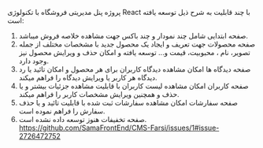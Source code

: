 پروژه پنل مدیریتی فروشگاه با تکنولوژی React با چند قابلیت به شرح ذیل توسعه یافته است:
1.	صفحه ابتدایی شامل چند نمودار و چند باکس جهت مشاهده خلاصه فروش میباشد. 
2.	صفحه محصولات جهت تعریف و ایجاد یک محصول جدید با مشخصات مختلف از جمله تصویر، نام ، محبوبیت، قیمت و... توسعه یافته و امکان حذف و ویرایش محصول نیز وجود دارد.
3.	صفحه دیدگاه ها امکان مشاهده دیدگاه کاربران برای هر محصول و امکان تائید یا رد دیدگاه هر کاربر یا ویرایش دیدگاه را فراهم میکند.
4.	صفحه کاربران امکان مشاهده لیست کاربران  با قابلیت مشاهده جزئیات بیشتر و یا حذف و همچنین ویرایش مشخصات کاربر را فراهم میکند.
5.	صفحه سفارشات امکان مشاهده سفارشات ثبت شده با قابلیت تائید و یا حذف سفارش را فراهم نموده است.
6.	صفحه تخفیفات هنوز توسعه داده نشده است.
https://github.com/SamaFrontEnd/CMS-Farsi/issues/1#issue-2726472752
